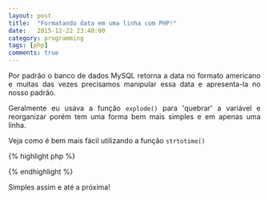 ```yaml
---
layout: post
title:  "Formatando data em uma linha com PHP!"
date:   2015-12-22 23:40:00
category: programming
tags: [php]
comments: true
---
```


<p align="justify">
Por padrão o banco de dados MySQL retorna a data no formato americano e muitas das vezes precisamos manipular essa data e apresenta-la no nosso padrão.
</p>

<p align="justify">
Geralmente eu usava a função <code>explode()</code> para 'quebrar' a variável e reorganizar porém tem uma forma bem mais simples e em apenas uma linha.</p>
<p align="justify">
Veja como é bem mais fácil utilizando a função <code>strtotime()</code>
</p>


{% highlight php %}
<?php
//Exemplo com Data e Hora
$dataAmericana = "2015-12-22 23:55:01"; //Data no formato americano
echo date('d/m/Y H:i:s', strtotime($dataAmericana)); 
//Data formatada: 22/12/2015 23:55:01

//Exemplo com Data
$dataAmericana = "2015-12-22"; //Data no formato americano
echo date('d/m/Y', strtotime($dataAmericana)); 
//Data formatada: 22/12/2015
?>
{% endhighlight %} 

<p align="justify">Simples assim e até a próxima!</p>


